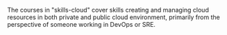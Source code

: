 The courses in "skills-cloud" cover skills creating and managing cloud resources in both private and public cloud environment, primarily from the perspective of someone working in DevOps or SRE.

